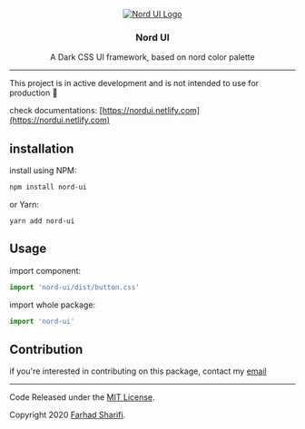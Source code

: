 <center align='center'>
	<p align='center'>
		<a href='https://nordui.netlify.com' align='center'>
			<img align="center" src="https://nordui.netlify.com/images/logo-background-dark.svg" alt="Nord UI Logo">
		</a>
	</p>
    <h3 align='center'>
        Nord UI
    </h3>
    <p align='center'>
        A Dark CSS UI framework, based on nord color palette
    </p>
</center>

<hr>

This project is in active development and is not intended to use for production 🚧

check documentations: [https://nordui.netlify.com](https://nordui.netlify.com)

## installation

install using NPM:

````bash
npm install nord-ui
````

or Yarn:

```
yarn add nord-ui
```

## Usage

import component:

```javascript
import 'nord-ui/dist/button.css'
```

import whole package:

```javascript
import 'nord-ui'
```



## Contribution

if you're interested in contributing on this package, contact my [email](mailto:faradidev@gmail.com)

<hr>



Code Released under the [MIT License](https://github.com/faraadi/nord-ui/blob/master/LICENSE).

Copyright 2020 [Farhad Sharifi](https://twitter.com/faradivar).

